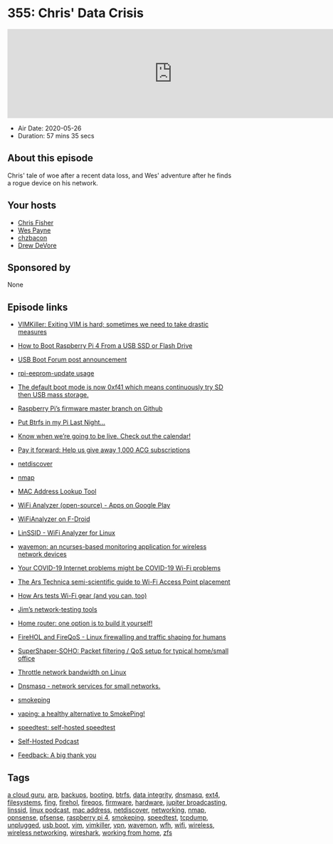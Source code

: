 # 355: Chris' Data Crisis

<iframe src="https://player.fireside.fm/v2/RUkczH-V+Xgwru-8T?theme=dark" width="740" height="200" frameborder="0" scrolling="no"></iframe>

* Air Date: 2020-05-26
* Duration: 57 mins 35 secs

## About this episode

Chris' tale of woe after a recent data loss, and Wes' adventure after he finds a rogue device on his network.

## Your hosts
* [Chris Fisher](https://linuxunplugged.com/hosts/chrislas)
* [Wes Payne](https://linuxunplugged.com/hosts/wes)
* [chzbacon](https://linuxunplugged.com/hosts/chzbacon)
* [Drew DeVore](https://linuxunplugged.com/guests/drewdevore)

## Sponsored by

None



## Episode links

  * [VIMKiller: Exiting VIM is hard; sometimes we need to take drastic measures](https://github.com/caseykneale/VIMKiller "VIMKiller: Exiting VIM is hard; sometimes we need to take drastic measures")
  * [How to Boot Raspberry Pi 4 From a USB SSD or Flash Drive](https://www.tomshardware.com/how-to/boot-raspberry-pi-4-usb "How to Boot Raspberry Pi 4 From a USB SSD or Flash Drive")
  * [USB Boot Forum post announcement](https://www.raspberrypi.org/forums/viewtopic.php?f=63&t=274595 "USB Boot Forum post announcement")
  * [rpi-eeprom-update usage](https://github.com/raspberrypi/rpi-eeprom/blob/master/rpi-eeprom-update#L305 "rpi-eeprom-update usage")
  * [The default boot mode is now 0xf41 which means continuously try SD then USB mass storage.](https://www.raspberrypi.org/documentation/hardware/raspberrypi/bcm2711_bootloader_config.md "The default boot mode is now 0xf41 which means continuously try SD then USB mass storage.")
  * [Raspberry Pi’s firmware master branch on Github](https://github.com/raspberrypi/firmware/tree/master/boot "Raspberry Pi’s firmware master branch on Github")
  * [Put Btrfs in my Pi Last Night...](https://imgur.com/a/V3slW2Y "Put Btrfs in my Pi Last Night...")
  * [Know when we’re going to be live. Check out the calendar!](https://www.jupiterbroadcasting.com/release-calendar/ "Know when we’re going to be live. Check out the calendar!")
  * [Pay it forward: Help us give away 1,000 ACG subscriptions ](https://info.acloud.guru/resources/pay-it-forward "Pay it forward: Help us give away 1,000 ACG subscriptions
")

  * [netdiscover](https://github.com/alexxy/netdiscover "netdiscover")
  * [nmap](https://www.redhat.com/sysadmin/quick-nmap-inventory "nmap")
  * [MAC Address Lookup Tool](https://aruljohn.com/mac/7CD95C668E1F "MAC Address Lookup Tool")
  * [WiFi Analyzer (open-source) - Apps on Google Play](https://play.google.com/store/apps/details?id=com.vrem.wifianalyzer&hl=en "WiFi Analyzer \(open-source\) - Apps on Google Play")
  * [WiFiAnalyzer on F-Droid](https://f-droid.org/en/packages/com.vrem.wifianalyze "WiFiAnalyzer on F-Droid")
  * [LinSSID - WiFi Analyzer for Linux](https://help.ncf.ca/WiFi_Analyzer_for_Linux "LinSSID - WiFi Analyzer for Linux")
  * [wavemon: an ncurses-based monitoring application for wireless network devices](https://github.com/uoaerg/wavemon "wavemon: an ncurses-based monitoring application for wireless network devices")
  * [Your COVID-19 Internet problems might be COVID-19 Wi-Fi problems](https://arstechnica.com/gadgets/2020/04/remote-work-lagging-if-you-cant-plug-it-in-upgrade-to-mesh/ "Your COVID-19 Internet problems might be COVID-19 Wi-Fi problems")
  * [The Ars Technica semi-scientific guide to Wi-Fi Access Point placement](https://arstechnica.com/gadgets/2020/02/the-ars-technica-semi-scientific-guide-to-wi-fi-access-point-placement/ "The Ars Technica semi-scientific guide to Wi-Fi Access Point placement")
  * [How Ars tests Wi-Fi gear (and you can, too)](https://arstechnica.com/gadgets/2020/01/how-ars-tests-wi-fi-gear-and-you-can-too/ "How Ars tests Wi-Fi gear \(and you can, too\)")
  * [Jim’s network-testing tools](https://github.com/jimsalterjrs/network-testing "Jim’s network-testing tools")
  * [Home router: one option is to build it yourself!](https://arstechnica.com/gadgets/2016/04/the-ars-guide-to-building-a-linux-router-from-scratch/ "Home router: one option is to build it yourself!")
  * [FireHOL and FireQoS - Linux firewalling and traffic shaping for humans](https://firehol.org/ "FireHOL and FireQoS - Linux firewalling and traffic shaping for humans")
  * [SuperShaper-SOHO: Packet filtering / QoS setup for typical home/small office](https://github.com/robinsmidsrod/SuperShaper-SOHO "SuperShaper-SOHO: Packet filtering / QoS setup for typical home/small office")
  * [Throttle network bandwidth on Linux](https://batmat.net/2018/10/05/throttle-network-bandwidth-on-linux/ "Throttle network bandwidth on Linux")
  * [Dnsmasq - network services for small networks.](http://www.thekelleys.org.uk/dnsmasq/doc.html "Dnsmasq - network services for small networks.")
  * [smokeping](https://docs.linuxserver.io/images/docker-smokeping "smokeping")
  * [vaping: a healthy alternative to SmokePing!](https://github.com/20c/vaping "vaping: a healthy alternative to SmokePing!")
  * [speedtest: self-hosted speedtest](https://github.com/librespeed/speedtest "speedtest: self-hosted speedtest")
  * [Self-Hosted Podcast](https://selfhosted.show/ "Self-Hosted Podcast")
  * [Feedback: A big thank you](https://slexy.org/view/s2e4kPKCmp "Feedback: A big thank you")



## Tags

[a cloud guru](https://linuxunplugged.com/tags/a%20cloud%20guru), [arp](https://linuxunplugged.com/tags/arp), [backups](https://linuxunplugged.com/tags/backups), [booting](https://linuxunplugged.com/tags/booting), [btrfs](https://linuxunplugged.com/tags/btrfs), [data integrity](https://linuxunplugged.com/tags/data%20integrity), [dnsmasq](https://linuxunplugged.com/tags/dnsmasq), [ext4](https://linuxunplugged.com/tags/ext4), [filesystems](https://linuxunplugged.com/tags/filesystems), [fing](https://linuxunplugged.com/tags/fing), [firehol](https://linuxunplugged.com/tags/firehol), [fireqos](https://linuxunplugged.com/tags/fireqos), [firmware](https://linuxunplugged.com/tags/firmware), [hardware](https://linuxunplugged.com/tags/hardware), [jupiter broadcasting](https://linuxunplugged.com/tags/jupiter%20broadcasting), [linssid](https://linuxunplugged.com/tags/linssid), [linux podcast](https://linuxunplugged.com/tags/linux%20podcast), [mac address](https://linuxunplugged.com/tags/mac%20address), [netdiscover](https://linuxunplugged.com/tags/netdiscover), [networking](https://linuxunplugged.com/tags/networking), [nmap](https://linuxunplugged.com/tags/nmap), [opnsense](https://linuxunplugged.com/tags/opnsense), [pfsense](https://linuxunplugged.com/tags/pfsense), [raspberry pi 4](https://linuxunplugged.com/tags/raspberry%20pi%204), [smokeping](https://linuxunplugged.com/tags/smokeping), [speedtest](https://linuxunplugged.com/tags/speedtest), [tcpdump](https://linuxunplugged.com/tags/tcpdump), [unplugged](https://linuxunplugged.com/tags/unplugged), [usb boot](https://linuxunplugged.com/tags/usb%20boot), [vim](https://linuxunplugged.com/tags/vim), [vimkiller](https://linuxunplugged.com/tags/vimkiller), [vpn](https://linuxunplugged.com/tags/vpn), [wavemon](https://linuxunplugged.com/tags/wavemon), [wfh](https://linuxunplugged.com/tags/wfh), [wifi](https://linuxunplugged.com/tags/wifi), [wireless](https://linuxunplugged.com/tags/wireless), [wireless networking](https://linuxunplugged.com/tags/wireless%20networking), [wireshark](https://linuxunplugged.com/tags/wireshark), [working from home](https://linuxunplugged.com/tags/working%20from%20home), [zfs](https://linuxunplugged.com/tags/zfs)